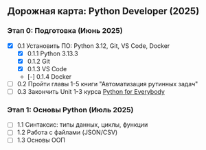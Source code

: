 ## Дорожная карта: Python Developer (2025)

### Этап 0: Подготовка (Июнь 2025)
- [X] 0.1 Установить ПО: Python 3.12, Git, VS Code, Docker
    - [x] 0.1.1 Python 3.13.3
    - [x] 0.1.2 Git
    - [x] 0.1.3 VS Code
    - [-] 0.1.4 Docker
- [ ] 0.2 Пройти главы 1-5 книги "Автоматизация рутинных задач"
- [ ] 0.3 Закончить Unit 1-3 курса [Python for Everybody](https://www.py4e.com/)

### Этап 1: Основы Python (Июль 2025)
- [ ] 1.1 Синтаксис: типы данных, циклы, функции
- [ ] 1.2 Работа с файлами (JSON/CSV)
- [ ] 1.3 Основы ООП
